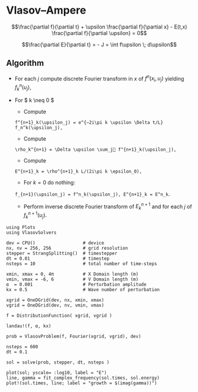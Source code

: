 # Vlasov–Ampere

```math
\frac{\partial f}{\partial t} + \upsilon \frac{\partial f}{\partial x}
- E(t,x) \frac{\partial f}{\partial \upsilon} = 0
```

```math
\frac{\partial E}{\partial t} = - J = \int f\upsilon \; d\upsilon
```

## Algorithm 

- For each $j$ compute discrete Fourier transform in $x$ of $f^n(x_i,\upsilon_j)$ yielding $f_k^n(\upsilon_j)$, 

- For $ k \neq 0 $

  - Compute 
     
  ``f^{n+1}_k(\upsilon_j) = e^{−2i\pi k \upsilon \Delta t/L} f_n^k(\upsilon_j),``
     
  - Compute 
     
  ``\rho_k^{n+1} = \Delta \upsilon \sum_j􏰄 f^{n+1}_k(\upsilon_j),``
     
  - Compute
    
  ``E^{n+1}_k = \rho^{n+1}_k L/(2i\pi k \epsilon_0),``
     
  - For $k = 0$ do nothing: 

  ``f_{n+1}(\upsilon_j) = f^n_k(\upsilon_j), E^{n+1}_k = E^n_k``.

  - Perform inverse discrete Fourier transform of $E^{n+1}_k$ and for each $j$ of $f^{n+1}_k (\upsilon_j)$.

```@example 2
using Plots
using VlasovSolvers

dev = CPU()                  # device
nx, nv = 256, 256            # grid resolution
stepper = StrangSplitting()  # timestepper
dt = 0.01                    # timestep
nsteps = 10                  # total number of time-steps

xmin, xmax = 0, 4π           # X Domain length (m)
vmin, vmax = -6, 6           # V Domain length (m)
α  = 0.001                   # Perturbation amplitude
kx = 0.5                     # Wave number of perturbation

xgrid = OneDGrid(dev, nx, xmin, xmax)
vgrid = OneDGrid(dev, nv, vmin, vmax)

f = DistributionFunction( xgrid, vgrid )

landau!(f, α, kx)

prob = VlasovProblem(f, Fourier(xgrid, vgrid), dev)

nsteps = 600
dt = 0.1

sol = solve(prob, stepper, dt, nsteps )

plot(sol; yscale= :log10, label = "E")
line, gamma = fit_complex_frequency(sol.times, sol.energy)
plot!(sol.times, line; label = "growth = $(imag(gamma))")
```
